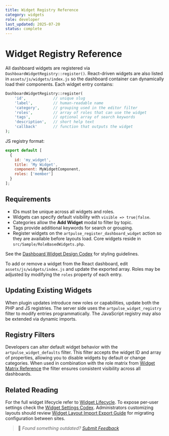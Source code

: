 ```yaml
---
title: Widget Registry Reference
category: widgets
role: developer
last_updated: 2025-07-20
status: complete
---
```


# Widget Registry Reference

All dashboard widgets are registered via `DashboardWidgetRegistry::register()`.
React-driven widgets are also listed in `assets/js/widgets/index.js` so the dashboard
container can dynamically load their components. Each widget entry contains:

```php
DashboardWidgetRegistry::register(
    'id',            // unique slug
    'label',         // human-readable name
    'category',      // grouping used in the editor filter
    'roles',         // array of roles that can use the widget
    'tags',          // optional array of search keywords
    'description',   // short help text
    'callback'       // function that outputs the widget
);
```

JS registry format:

```js
export default [
  {
    id: 'my_widget',
    title: 'My Widget',
    component: MyWidgetComponent,
    roles: ['member']
  }
];
```

## Requirements
- IDs must be unique across all widgets and roles.
- Widgets can specify default visibility with `visible => true|false`.
- Categories allow the **Add Widget** modal to filter by topic.
- Tags provide additional keywords for search or grouping.
- Register widgets on the `artpulse_register_dashboard_widget` action so they are available before layouts load. Core widgets reside in `src/Sample/RoleBasedWidgets.php`.

See the [Dashboard Widget Design Codex](../dashboard-widget-design-codex.md) for styling guidelines.

To add or remove a widget from the React dashboard, edit `assets/js/widgets/index.js`
and update the exported array. Roles may be adjusted by modifying the `roles`
property of each entry.

## Updating Existing Widgets
When plugin updates introduce new roles or capabilities, update both the PHP and JS registries. The server side uses the `artpulse_widget_registry` filter to modify entries programmatically. The JavaScript registry may also be extended via dynamic imports.

## Registry Filters
Developers can alter default widget behavior with the `artpulse_widget_defaults` filter. This filter accepts the widget ID and array of properties, allowing you to disable widgets by default or change categories. When used in combination with the role matrix from [Widget Matrix Reference](./widget-matrix-reference.md) the filter ensures consistent visibility across all dashboards.

## Related Reading
For the full widget lifecycle refer to [Widget Lifecycle](./widget-lifecycle.md). To expose per-user settings check the [Widget Settings Codex](./widget-settings-codex.md). Administrators customizing layouts should review [Widget Layout Import Export Guide](./widget-layout-import-export-guide.md) for migrating configuration between sites.

> 💬 *Found something outdated? [Submit Feedback](../feedback.md)*
